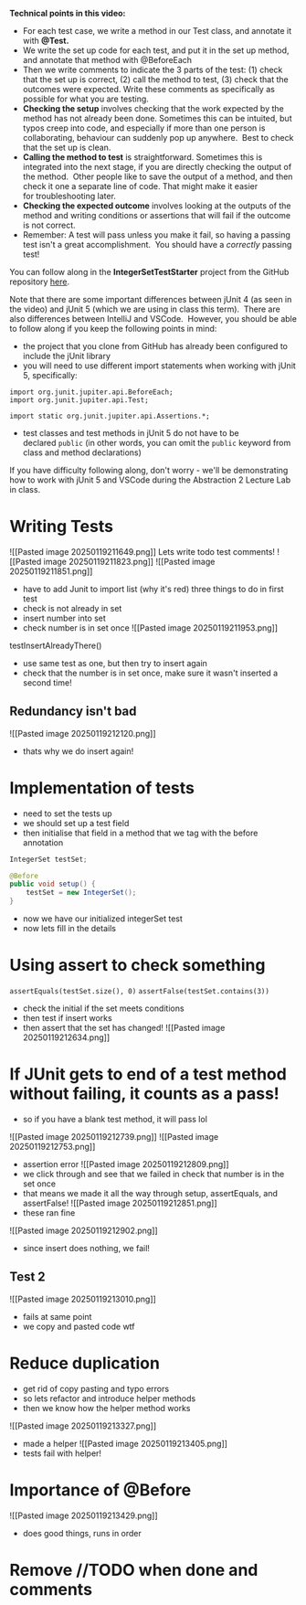 **Technical points in this video:**

- For each test case, we write a method in our Test class, and annotate it with **@Test.**
- We write the set up code for each test, and put it in the set up method, and annotate that method with @BeforeEach 
- Then we write comments to indicate the 3 parts of the test: (1) check that the set up is correct, (2) call the method to test, (3) check that the outcomes were expected. Write these comments as specifically as possible for what you are testing.
- **Checking the setup** involves checking that the work expected by the method has not already been done. Sometimes this can be intuited, but typos creep into code, and especially if more than one person is collaborating, behaviour can suddenly pop up anywhere.  Best to check that the set up is clean.
- **Calling the method to test** is straightforward. Sometimes this is integrated into the next stage, if you are directly checking the output of the method.  Other people like to save the output of a method, and then check it one a separate line of code. That might make it easier for troubleshooting later.
- **Checking the expected outcome** involves looking at the outputs of the method and writing conditions or assertions that will fail if the outcome is not correct.
- Remember: A test will pass unless you make it fail, so having a passing test isn't a great accomplishment.  You should have a _correctly_ passing test!

You can follow along in the **IntegerSetTestStarter** project from the GitHub repository [here](https://github.students.cs.ubc.ca/CPSC210/DataAbstractionLectureStarters).

Note that there are some important differences between jUnit 4 (as seen in the video) and jUnit 5 (which we are using in class this term).  There are also differences between IntelliJ and VSCode.  However, you should be able to follow along if you keep the following points in mind:

- the project that you clone from GitHub has already been configured to include the jUnit library
- you will need to use different import statements when working with jUnit 5, specifically:

```
import org.junit.jupiter.api.BeforeEach;
import org.junit.jupiter.api.Test;

import static org.junit.jupiter.api.Assertions.*;
```

- test classes and test methods in jUnit 5 do not have to be declared `public` (in other words, you can omit the `public` keyword from class and method declarations)

If you have difficulty following along, don't worry - we'll be demonstrating how to work with jUnit 5 and VSCode during the Abstraction 2 Lecture Lab in class.


# Writing Tests
![[Pasted image 20250119211649.png]]
Lets write todo test comments!
![[Pasted image 20250119211823.png]]
![[Pasted image 20250119211851.png]]
- have to add Junit to import list (why it's red)
three things to do in first test
- check is not already in set
- insert number into set
- check number is in set once
![[Pasted image 20250119211953.png]]

testInsertAlreadyThere()
- use same test as one, but then try to insert again
- check that the number is in set once, make sure it wasn't inserted a second time!
## Redundancy isn't bad
![[Pasted image 20250119212120.png]]
- thats why we do insert again!

# Implementation of tests
- need to set the tests up
- we should set up a test field
- then initialise that field in a method that we tag with the before annotation
```java
IntegerSet testSet;

@Before
public void setup() {
	testSet = new IntegerSet();
}
```
- now we have our initialized integerSet test
- now lets fill in the details

# Using assert to check something
`assertEquals(testSet.size(), 0)`
`assertFalse(testSet.contains(3))`
- check the initial if the set meets conditions
- then test if insert works
- then assert that the set has changed!
![[Pasted image 20250119212634.png]]

# If JUnit gets to end of a test method without failing, it counts as a pass!
- so if you have a blank test method, it will pass lol

![[Pasted image 20250119212739.png]]
![[Pasted image 20250119212753.png]]
- assertion error
![[Pasted image 20250119212809.png]]
- we click through and see that we failed in check that number is in the set once
- that means we made it all the way through setup, assertEquals, and assertFalse!
![[Pasted image 20250119212851.png]]
- these ran fine

![[Pasted image 20250119212902.png]]
- since insert does nothing, we fail!

## Test 2
![[Pasted image 20250119213010.png]]
- fails at same point
- we copy and pasted code wtf

# Reduce duplication
- get rid of copy pasting and typo errors
- so lets refactor and introduce helper methods
- then we know how the helper method works

![[Pasted image 20250119213327.png]]
- made a helper
![[Pasted image 20250119213405.png]]
- tests fail with helper!

# Importance of @Before
![[Pasted image 20250119213429.png]]
- does good things, runs in order

# Remove //TODO when done and comments